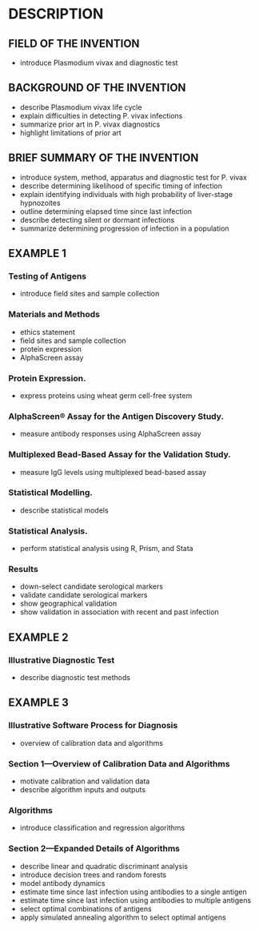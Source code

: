 # DESCRIPTION

## FIELD OF THE INVENTION

- introduce Plasmodium vivax and diagnostic test

## BACKGROUND OF THE INVENTION

- describe Plasmodium vivax life cycle
- explain difficulties in detecting P. vivax infections
- summarize prior art in P. vivax diagnostics
- highlight limitations of prior art

## BRIEF SUMMARY OF THE INVENTION

- introduce system, method, apparatus and diagnostic test for P. vivax
- describe determining likelihood of specific timing of infection
- explain identifying individuals with high probability of liver-stage hypnozoites
- outline determining elapsed time since last infection
- describe detecting silent or dormant infections
- summarize determining progression of infection in a population

## EXAMPLE 1

### Testing of Antigens

- introduce field sites and sample collection

### Materials and Methods

- ethics statement
- field sites and sample collection
- protein expression
- AlphaScreen assay

### Protein Expression.

- express proteins using wheat germ cell-free system

### AlphaScreen® Assay for the Antigen Discovery Study.

- measure antibody responses using AlphaScreen assay

### Multiplexed Bead-Based Assay for the Validation Study.

- measure IgG levels using multiplexed bead-based assay

### Statistical Modelling.

- describe statistical models

### Statistical Analysis.

- perform statistical analysis using R, Prism, and Stata

### Results

- down-select candidate serological markers
- validate candidate serological markers
- show geographical validation
- show validation in association with recent and past infection

## EXAMPLE 2

### Illustrative Diagnostic Test

- describe diagnostic test methods

## EXAMPLE 3

### Illustrative Software Process for Diagnosis

- overview of calibration data and algorithms

### Section 1—Overview of Calibration Data and Algorithms

- motivate calibration and validation data
- describe algorithm inputs and outputs

### Algorithms

- introduce classification and regression algorithms

### Section 2—Expanded Details of Algorithms

- describe linear and quadratic discriminant analysis
- introduce decision trees and random forests
- model antibody dynamics
- estimate time since last infection using antibodies to a single antigen
- estimate time since last infection using antibodies to multiple antigens
- select optimal combinations of antigens
- apply simulated annealing algorithm to select optimal antigens

